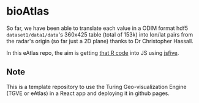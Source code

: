 # bioAtlas 

So far, we have been able to translate each value in a ODIM format hdf5 `dataset1/data1/data`'s 360x425 table (total of 153k) into lon/lat pairs from the radar's origin (so far just a 2D plane) thanks to Dr Christopher Hassall.

In this eAtlas repo, the aim is getting [that R code](https://github.com/biodar/bdformats/blob/e77bee40fb6ebf5e76cd9c68691d0c67f3d110fa/Reading%20HDF5%20in%20R.R) into JS using [jsfive](https://github.com/usnistgov/jsfive).

## Note
This is a template repository to use the Turing Geo-visualization Engine (TGVE or eAtlas) in a React app and deploying it in github pages.

